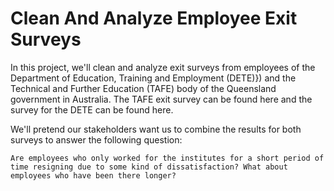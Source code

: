 # Clean And Analyze Employee Exit Surveys

In this project, we'll clean and analyze exit surveys from employees of the Department of Education, Training and Employment (DETE)}) and the Technical and Further Education (TAFE) body of the Queensland government in Australia. The TAFE exit survey can be found here and the survey for the DETE can be found here.

We'll pretend our stakeholders want us to combine the results for both surveys to answer the following question:

    Are employees who only worked for the institutes for a short period of time resigning due to some kind of dissatisfaction? What about employees who have been there longer?
